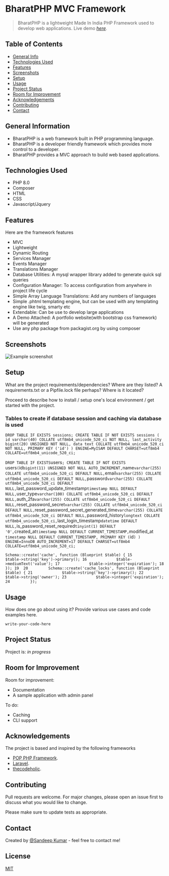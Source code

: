 
# BharatPHP MVC Framework
> BharatPHP is a lightweight Made In India PHP Framework used to develop web applications.
> Live demo [_here_](https://bharatphp.sandeepkumarpal.dev/). <!-- If you have the project hosted somewhere, include the link here. -->

## Table of Contents
* [General Info](#general-information)
* [Technologies Used](#technologies-used)
* [Features](#features)
* [Screenshots](#screenshots)
* [Setup](#setup)
* [Usage](#usage)
* [Project Status](#project-status)
* [Room for Improvement](#room-for-improvement)
* [Acknowledgements](#acknowledgements)
* [Contributing](#Contributing)
* [Contact](#contact)
<!-- * [License](#license) -->


## General Information
- BharatPHP is a web framework built in PHP programming language. 
- BharatPHP is a developer friendly framework which provides more control to a developer. 
- BharatPHP provides a MVC approach to build web based applications. 


## Technologies Used
- PHP 8.0
- Composer
- HTML
- CSS
- Javascript/Jquery


## Features
Here are the framework features
- MVC
- Lightweight
- Dynamic Routing
- Services Manager
- Events Manager
- Translations Manager
- Database Utilities: A mysql wrapper library added to generate quick sql queries
- Configuration Manager: To access configuration from anywhere in project life cycle
- Simple Array Language Translations: Add any numbers of languages
- Simple .phtml templating engine, but can be used with any templating engine like twig, smarty etc
- Extendable: Can be use to develop large applications
- A Demo Attached: A portfolio website(with bootstrap css framework) will be generated
- Use any php package from packagist.org by using composer 


## Screenshots
![Example screenshot](./img/screenshot.png)
<!-- If you have screenshots you'd like to share, include them here. -->


## Setup
What are the project requirements/dependencies? Where are they listed? A requirements.txt or a Pipfile.lock file perhaps? Where is it located?

Proceed to describe how to install / setup one's local environment / get started with the project.

### Tables to create if database session and caching via database is used
`DROP TABLE IF EXISTS sessions;
CREATE TABLE IF NOT EXISTS sessions (
  id varchar(40) COLLATE utf8mb4_unicode_520_ci NOT NULL,
  last_activity bigint(20) UNSIGNED NOT NULL,
  data text COLLATE utf8mb4_unicode_520_ci NOT NULL,
  PRIMARY KEY ('id')
) ENGINE=MyISAM DEFAULT CHARSET=utf8mb4 COLLATE=utf8mb4_unicode_520_ci;`

`
DROP TABLE IF EXISTS `users`;
CREATE TABLE IF NOT EXISTS `users` (
  `id` bigint(11) UNSIGNED NOT NULL AUTO_INCREMENT,
  `name` varchar(255) COLLATE utf8mb4_unicode_520_ci DEFAULT NULL,
  `email` varchar(255) COLLATE utf8mb4_unicode_520_ci DEFAULT NULL,
  `password` varchar(255) COLLATE utf8mb4_unicode_520_ci DEFAULT NULL,
  `last_password_update_timestamp` timestamp NULL DEFAULT NULL,
  `user_type` varchar(100) COLLATE utf8mb4_unicode_520_ci DEFAULT NULL,
  `auth_2fa` varchar(255) COLLATE utf8mb4_unicode_520_ci DEFAULT NULL,
  `reset_password_secret` varchar(255) COLLATE utf8mb4_unicode_520_ci DEFAULT NULL,
  `reset_password_secret_generated_time` varchar(255) COLLATE utf8mb4_unicode_520_ci DEFAULT NULL,
  `password_history` longtext COLLATE utf8mb4_unicode_520_ci,
  `last_login_timestamp` datetime DEFAULT NULL,
  `is_password_reset_required` tinyint(1) DEFAULT '0',
  `created_at` timestamp NULL DEFAULT CURRENT_TIMESTAMP,
  `modified_at` timestamp NULL DEFAULT CURRENT_TIMESTAMP,
  PRIMARY KEY (`id`)
) ENGINE=InnoDB AUTO_INCREMENT=17 DEFAULT CHARSET=utf8mb4 COLLATE=utf8mb4_unicode_520_ci;
`


`Schema::create('cache', function (Blueprint $table) {
   15             $table->string('key')->primary();
   16             $table->mediumText('value');
   17             $table->integer('expiration');
   18         });
   19 
   20         Schema::create('cache_locks', function (Blueprint $table) {
   21             $table->string('key')->primary();
   22             $table->string('owner');
   23             $table->integer('expiration');
   24         });`


## Usage
How does one go about using it?
Provide various use cases and code examples here.

`write-your-code-here`


## Project Status
Project is: _in progress_ 


## Room for Improvement


Room for improvement:
- Documentation
- A sample application with admin panel

To do:
- Caching
- CLI support


## Acknowledgements
The project is based and inspired by the following frameworks 
- [POP PHP Framework](https://github.com/popphp/popphp).
- [Laravel](https://github.com/laravel/laravel/tree/3.0).
- [thecodeholic](https://github.com/thecodeholic/php-mvc-framework).



## Contributing
Pull requests are welcome. For major changes, please open an issue first to discuss what you would like to change.

Please make sure to update tests as appropriate.


## Contact
Created by [@Sandeep Kumar](http://sandeepkumarpal.dev/) - feel free to contact me!


## License
[MIT](https://choosealicense.com/licenses/mit/)

<!-- Optional -->
<!-- ## License -->
<!-- This project is open source and available under the [... License](). -->

<!-- You don't have to include all sections - just the one's relevant to your project -->

<!-- 
 /*
  "repositories": {
    "BharatPHP": { 
      "type": "package",
      "package": {
        "name": "sk335577/BharatPHP",  
        "version": "1.0",
        "source": {
          "url": "https://github.com/sk335577/BharatPHP.git", 
          "type": "git",
          "reference": "main"
        }
      }
    }
  },
  */

  -->